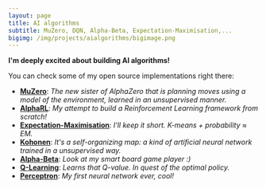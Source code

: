 ```yaml
---
layout: page
title: AI algorithms
subtitle: MuZero, DQN, Alpha-Beta, Expectation-Maximisation,...
bigimg: /img/projects/aialgorithms/bigimage.png
---
```


**I'm deeply excited about building AI algorithms!**

You can check some of my open source implementations right there:
- **[MuZero](https://github.com/johan-gras/MuZero)**: *The new sister of AlphaZero that is planning moves using a model of the environment, learned in an unsupervised manner.*
- **[AlphaRL]()**: *My attempt to build a Reinforcement Learning framework from scratch!*
- **[Expectation-Maximisation](https://github.com/johan-gras/Machine-Learning-Algorithms/tree/master/Expectation_Maximisation)**: *I'll keep it short. K-means + probability ≈ EM.*
- **[Kohonen](https://github.com/johan-gras/Machine-Learning-Algorithms/tree/master/Kohonen)**: *It's a self-organizing map: a kind of artificial neural network trained in a unsupervised way.*
- **[Alpha-Beta](https://github.com/johan-gras/Tree-search-algorithms)**: *Look at my smart board game player :)*
- **[Q-Learning](https://github.com/johan-gras/Q-Learning)**: *Learns that Q-value. In quest of the optimal policy.*
- **[Perceptron](https://github.com/johan-gras/Machine-Learning-Algorithms/tree/master/Perceptron)**: *My first neural network ever, cool!*